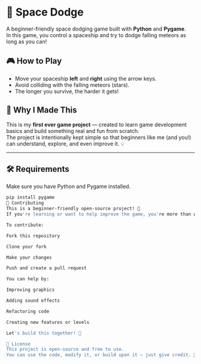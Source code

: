 # 🚀 Space Dodge

A beginner-friendly space dodging game built with **Python** and **Pygame**.  
In this game, you control a spaceship and try to dodge falling meteors as long as you can!


## 🎮 How to Play

- Move your spaceship **left** and **right** using the arrow keys.
- Avoid colliding with the falling meteors (stars).
- The longer you survive, the harder it gets!


## 🧠 Why I Made This

This is my **first ever game project** — created to learn game development basics and build something real and fun from scratch.  
The project is intentionally kept simple so that beginners like me (and you!) can understand, explore, and even improve it. 💡

---

## 🛠️ Requirements

Make sure you have Python and Pygame installed.

```bash
pip install pygame
🤝 Contributing
This is a beginner-friendly open-source project! 🌱
If you're learning or want to help improve the game, you're more than welcome!

To contribute:

Fork this repository

Clone your fork

Make your changes

Push and create a pull request

You can help by:

Improving graphics

Adding sound effects

Refactoring code

Creating new features or levels

Let's build this together! 💪

📄 License
This project is open-source and free to use.
You can use the code, modify it, or build upon it — just give credit. 🙏

